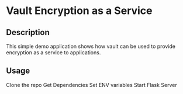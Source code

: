 # Vault Encryption as a Service

## Description
 This simple demo application shows how vault can be used to provide encryption as a service to applications.


## Usage
 Clone the repo
 Get Dependencies
 Set ENV variables
 Start Flask Server
 


